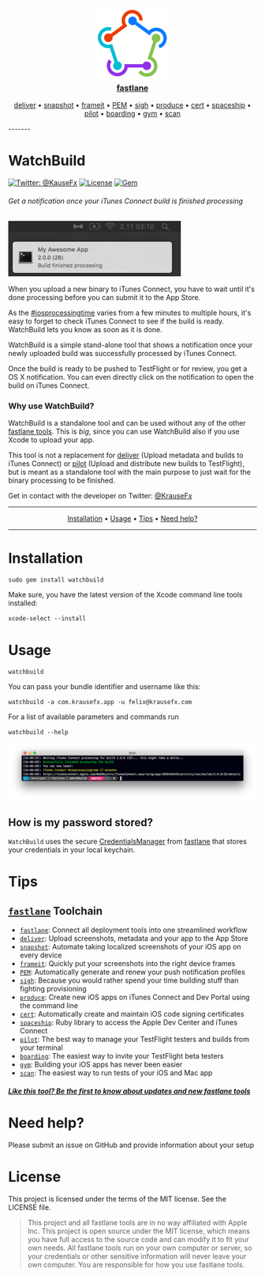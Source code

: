 <h3 align="center">
  <a href="https://github.com/fastlane/fastlane">
    <img src="assets/fastlane.png" width="150" />
    <br />
    fastlane
  </a>
</h3>
<p align="center">
  <a href="https://github.com/fastlane/deliver">deliver</a> &bull; 
  <a href="https://github.com/fastlane/snapshot">snapshot</a> &bull; 
  <a href="https://github.com/fastlane/frameit">frameit</a> &bull; 
  <a href="https://github.com/fastlane/PEM">PEM</a> &bull; 
  <a href="https://github.com/fastlane/sigh">sigh</a> &bull; 
  <a href="https://github.com/fastlane/produce">produce</a> &bull;
  <a href="https://github.com/fastlane/cert">cert</a> &bull;
  <a href="https://github.com/fastlane/spaceship">spaceship</a> &bull;
  <a href="https://github.com/fastlane/pilot">pilot</a> &bull;
  <a href="https://github.com/fastlane/boarding">boarding</a> &bull;
  <a href="https://github.com/fastlane/gym">gym</a> &bull;
  <a href="https://github.com/fastlane/scan">scan</a>
</p>
-------

WatchBuild
============

[![Twitter: @KauseFx](https://img.shields.io/badge/contact-@KrauseFx-blue.svg?style=flat)](https://twitter.com/KrauseFx)
[![License](https://img.shields.io/badge/license-MIT-green.svg?style=flat)](https://github.com/fastlane/watchbuild/blob/master/LICENSE)
[![Gem](https://img.shields.io/gem/v/watchbuild.svg?style=flat)](http://rubygems.org/gems/watchbuild)

###### Get a notification once your iTunes Connect build is finished processing

<img src="assets/screenshot.png" width=350>

When you upload a new binary to iTunes Connect, you have to wait until it's done processing before you can submit it to the App Store.

As the [#iosprocessingtime](https://twitter.com/search?q=%23iosprocessingtime) varies from a few minutes to multiple hours, it's easy to forget to check iTunes Connect to see if the build is ready. WatchBuild lets you know as soon as it is done.

WatchBuild is a simple stand-alone tool that shows a notification once your newly uploaded build was successfully processed by iTunes Connect. 

Once the build is ready to be pushed to TestFlight or for review, you get a OS X notification. You can even directly click on the notification to open the build on iTunes Connect.

### Why use WatchBuild?

WatchBuild is a standalone tool and can be used without any of the other [fastlane tools](https://fastlane.tools). This is *big*, since you can use WatchBuild also if you use Xcode to upload your app. 

This tool is not a replacement for [deliver](https://github.com/fastlane/deliver) (Upload metadata and builds to iTunes Connect) or [pilot](https://github.com/fastlane/pilot) (Upload and distribute new builds to TestFlight), but is meant as a standalone tool with the main purpose to just wait for the binary processing to be finished.

Get in contact with the developer on Twitter: [@KrauseFx](https://twitter.com/KrauseFx)

-------
<p align="center">
    <a href="#installation">Installation</a> &bull; 
    <a href="#usage">Usage</a> &bull; 
    <a href="#tips">Tips</a> &bull; 
    <a href="#need-help">Need help?</a>
</p>

-------

# Installation

    sudo gem install watchbuild

Make sure, you have the latest version of the Xcode command line tools installed:

    xcode-select --install

# Usage

    watchbuild

You can pass your bundle identifier and username like this:

    watchbuild -a com.krausefx.app -u felix@krausefx.com

For a list of available parameters and commands run

    watchbuild --help

<img src="assets/terminal.png">

## How is my password stored?

`WatchBuild` uses the secure [CredentialsManager](https://github.com/fastlane/credentials_manager) from [fastlane](https://fastlane.tools) that stores your credentials in your local keychain. 

# Tips
## [`fastlane`](https://fastlane.tools) Toolchain

- [`fastlane`](https://fastlane.tools): Connect all deployment tools into one streamlined workflow
- [`deliver`](https://github.com/fastlane/deliver): Upload screenshots, metadata and your app to the App Store
- [`snapshot`](https://github.com/fastlane/snapshot): Automate taking localized screenshots of your iOS app on every device
- [`frameit`](https://github.com/fastlane/frameit): Quickly put your screenshots into the right device frames
- [`PEM`](https://github.com/fastlane/PEM): Automatically generate and renew your push notification profiles
- [`sigh`](https://github.com/fastlane/sigh): Because you would rather spend your time building stuff than fighting provisioning
- [`produce`](https://github.com/fastlane/produce): Create new iOS apps on iTunes Connect and Dev Portal using the command line
- [`cert`](https://github.com/fastlane/cert): Automatically create and maintain iOS code signing certificates
- [`spaceship`](https://github.com/fastlane/spaceship): Ruby library to access the Apple Dev Center and iTunes Connect
- [`pilot`](https://github.com/fastlane/pilot): The best way to manage your TestFlight testers and builds from your terminal
- [`boarding`](https://github.com/fastlane/boarding): The easiest way to invite your TestFlight beta testers 
- [`gym`](https://github.com/fastlane/gym): Building your iOS apps has never been easier
- [`scan`](https://github.com/fastlane/scan): The easiest way to run tests of your iOS and Mac app

##### [Like this tool? Be the first to know about updates and new fastlane tools](https://tinyletter.com/krausefx)

# Need help?
Please submit an issue on GitHub and provide information about your setup

# License
This project is licensed under the terms of the MIT license. See the LICENSE file.

> This project and all fastlane tools are in no way affiliated with Apple Inc. This project is open source under the MIT license, which means you have full access to the source code and can modify it to fit your own needs. All fastlane tools run on your own computer or server, so your credentials or other sensitive information will never leave your own computer. You are responsible for how you use fastlane tools.
